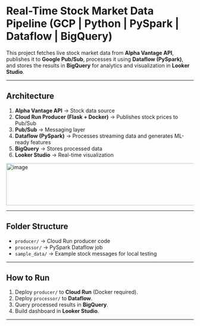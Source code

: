 # Real-Time Stock Market Data Pipeline (GCP | Python | PySpark | Dataflow | BigQuery)

This project fetches live stock market data from **Alpha Vantage API**, publishes it to **Google Pub/Sub**, processes it using **Dataflow (PySpark)**, and stores the results in **BigQuery** for analytics and visualization in **Looker Studio**.

---

## Architecture
1. **Alpha Vantage API** → Stock data source
2. **Cloud Run Producer (Flask + Docker)** → Publishes stock prices to Pub/Sub
3. **Pub/Sub** → Messaging layer
4. **Dataflow (PySpark)** → Processes streaming data and generates ML-ready features
5. **BigQuery** → Stores processed data
6. **Looker Studio** → Real-time visualization

<img width="787" height="113" alt="image" src="https://github.com/user-attachments/assets/aff34033-5b15-4e98-8a5c-b3a9829ef16d" />


---

## Folder Structure
- `producer/` → Cloud Run producer code
- `processor/` → PySpark Dataflow job
- `sample_data/` → Example stock messages for local testing

---

## How to Run
1. Deploy `producer/` to **Cloud Run** (Docker required).
2. Deploy `processor/` to **Dataflow**.
3. Query processed results in **BigQuery**.
4. Build dashboard in **Looker Studio**.

---

